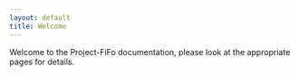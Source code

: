 ```yaml
---
layout: default
title: Welcome
---
```


Welcome to the Project-FiFo documentation, please look at the appropriate pages for details.
